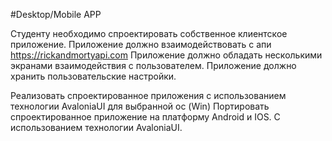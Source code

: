 #Desktop/Mobile APP

Студенту необходимо спроектировать собственное клиентское приложение. Приложение должно взаимодействовать с апи https://rickandmortyapi.com
Приложение должно обладать несколькими экранами взаимодействия с пользователем.
Приложение должно хранить пользовательские настройки.

Реализовать спроектированное приложения с использованием технологии AvaloniaUI для выбранной ос (Win)
Портировать спроектированное приложение на платформу Android и IOS. С использованием технологии AvaloniaUI.
